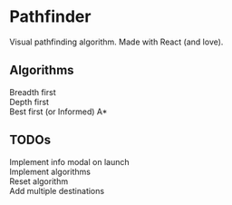 # Pathfinder

Visual pathfinding algorithm. Made with React (and love).

## Algorithms

Breadth first  
Depth first  
Best first (or Informed)
A*

## TODOs

Implement info modal on launch  
Implement algorithms  
Reset algorithm  
Add multiple destinations